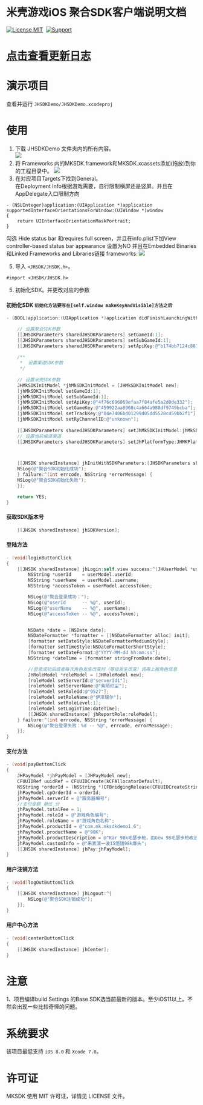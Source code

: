 # 米壳游戏iOS 聚合SDK客户端说明文档
[![License MIT](https://img.shields.io/badge/license-MIT-green.svg?style=flat)](https://raw.githubusercontent.com/mikegame/iOS-JHSDKDemo/master/LICENSE)&nbsp;
[![Support](https://img.shields.io/badge/support-iOS%208%2B%20-blue.svg?style=flat)](https://www.apple.com/nl/ios/)&nbsp;


[点击查看更新日志](https://github.com/mikegame/iOS-JHSDKDemo/blob/master/JHSDKVerisonReadMe.txt "Title")
==============

演示项目
==============
查看并运行 `JHSDKDemo/JHSDKDemo.xcodeproj`


使用
==============


1. 下载 JHSDKDemo 文件夹内的所有内容。<br/>
<img src="https://github.com/mikegame/iOS-SDKDemo/blob/master/Snapshots/FrameworkPath.png"><br/>
2. 将 Frameworks 内的MKSDK.framework和MKSDK.xcassets添加(拖放)到你的工程目录中。
<img src="https://github.com/mikegame/iOS-SDKDemo/blob/master/Snapshots/Framework.png"><br/>
3. 在对应项目Targets下找到General。<br/>
在Deployment Info根据游戏需要，自行限制横屏还是竖屏。并且在AppDelegate入口限制方向<br/>
```
- (NSUInteger)application:(UIApplication *)application supportedInterfaceOrientationsForWindow:(UIWindow *)window
{
    return UIInterfaceOrientationMaskPortrait;
}
```
勾选 Hide status bar 和requires full screen，并且在info.plist下加View controller-based status bar appearance 设置为NO
并且在Embedded Binaries和Linked Frameworks and Libraries链接 frameworks:
<img src="https://github.com/mikegame/iOS-SDKDemo/blob/master/Snapshots/FrameworkLink.png"><br/>

5. 导入 `<JHSDK/JHSDK.h>`。
```
#import <JHSDK/JHSDK.h>
```
5. 初始化SDK。并更改对应的参数

#### 初始化SDK `初始化方法要写在[self.window makeKeyAndVisible]方法之后`

```objective-c
- (BOOL)application:(UIApplication *)application didFinishLaunchingWithOptions:(NSDictionary *)launchOptions {

    // 设置聚合SDK参数
    [[JHSDKParameters sharedJHSDKParameters] setGameId:1];
    [[JHSDKParameters sharedJHSDKParameters] setSubGameId:1];
    [[JHSDKParameters sharedJHSDKParameters] setApiKey:@"b174bb7124c887547d384bbe11aaaa01"];
    
    /**
     *  设置渠道SDK参数
     */
     
    // 设置米壳SDK参数
    JHMkSDKInitModel *jhMkSDKInitModel = [JHMkSDKInitModel new];
    [jhMkSDKInitModel setGameId:1];
    [jhMkSDKInitModel setSubGameId:1];
    [jhMkSDKInitModel setApiKey:@"4f76c696869efaa7f84afe5a2d0de332"];
    [jhMkSDKInitModel setGameKey:@"459922aa8968c4a664a988df9749bcba"];
    [jhMkSDKInitModel setTrackKey:@"04e7406bd01299d05dd5528c459bb2f1"];
    [jhMkSDKInitModel setRyChannelID:@"unknown"];
    
    [[JHSDKParameters sharedJHSDKParameters] setJhMkSDKInitModel:jhMkSDKInitModel];
    // 设置当前编译渠道
    [[JHSDKParameters sharedJHSDKParameters] setJhPlatformType:JHMKPlatform];



    [[JHSDK sharedInstance] jhInitWithSDKParameters:[JHSDKParameters sharedJHSDKParameters] success:^{
    NSLog(@"聚合SDK初始化成功");
    } failure:^(int errcode, NSString *errorMessage) {
    NSLog(@"聚合SDK初始化失败");
    }];

    return YES;
}
```

#### 获取SDK版本号

```objective-c
    [[JHSDK sharedInstance] jhSDKVersion];
```

#### 登陆方法

```objective-c
- (void)loginButtonClick
{
    [[JHSDK sharedInstance] jhLogin:self.view success:^(JHUserModel *userModel) {
        NSString *userId    = userModel.userId;
        NSString *userName  = userModel.username;
        NSString *accessToken = userModel.accessToken;

        NSLog(@"聚合登录成功：");
        NSLog(@"userId      -- %@", userId);
        NSLog(@"userName    -- %@", userName);
        NSLog(@"accessToken -- %@", accessToken);


        NSDate *date = [NSDate date];
        NSDateFormatter *formatter = [[NSDateFormatter alloc] init];
        [formatter setDateStyle:NSDateFormatterMediumStyle];
        [formatter setTimeStyle:NSDateFormatterShortStyle];
        [formatter setDateFormat:@"YYYY-MM-dd hh:mm:ss"];
        NSString *dateTime = [formatter stringFromDate:date];

        //登录成功后或者每次角色发生改变时（等级发生改变）调用上报角色信息
        JHRoleModel *roleModel = [JHRoleModel new];
        [roleModel setServerId:@"serverId1"];
        [roleModel setServerName:@"紫陌红尘"];
        [roleModel setRoleId:@"9527"];
        [roleModel setRoleName:@"伊泽瑞尔"];
        [roleModel setRoleLevel:1];
        [roleModel setLoginTime:dateTime];
        [[JHSDK sharedInstance] jhReportRole:roleModel];
    } failure:^(int errcode, NSString *errorMessage) {
        NSLog(@"聚合登录失败：%d -- %@", errcode, errorMessage);
    }];
}
```

#### 支付方法

```objective-c
- (void)payButtonClick
{
    JHPayModel *jhPayModel = [JHPayModel new];
    CFUUIDRef uuidRef = CFUUIDCreate(kCFAllocatorDefault);
    NSString *orderId = (NSString *)CFBridgingRelease(CFUUIDCreateString(kCFAllocatorDefault, uuidRef));
    jhPayModel.cpOrderId = orderId;
    jhPayModel.serverId = @"服务器编号";
    //支付金额 单位 分
    jhPayModel.totalFee = 1;
    jhPayModel.roleId = @"游戏角色编号";
    jhPayModel.roleName = @"游戏角色名称";
    jhPayModel.productId = @"com.mk.mksdkdemo1.6";
    jhPayModel.productName = @"98K";
    jhPayModel.productDescription = @"Kar 98k毛瑟步枪，由Gew 98毛瑟步枪改进而来";
    jhPayModel.customInfo = @"来表演一波15倍镜98k爆头";
    [[JHSDK sharedInstance] jhPay:jhPayModel];
}
```



#### 用户注销方法

```objective-c
- (void)logOutButtonClick
{
    [[JHSDK sharedInstance] jhLogout:^{
        NSLog(@"聚合SDK注销成功");
    }];
}
```


#### 用户中心方法
```objective-c
- (void)centerButtonClick
{
    [[JHSDK sharedInstance] jhCenter];
}
```




注意
==============
1、项目编译build Settings 的Base SDK选当前最新的版本。至少iOS11以上。不然会出现一些比较奇怪的问题。


系统要求
==============
该项目最低支持 `iOS 8.0` 和 `Xcode 7.0`。



许可证
==============
MKSDK 使用 MIT 许可证，详情见 LICENSE 文件。


